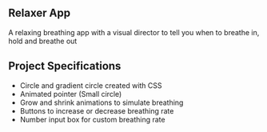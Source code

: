 ## Relaxer App

A relaxing breathing app with a visual director to tell you when to breathe in, hold and breathe out

## Project Specifications

- Circle and gradient circle created with CSS
- Animated pointer (Small circle)
- Grow and shrink animations to simulate breathing
- Buttons to increase or decrease breathing rate
- Number input box for custom breathing rate
